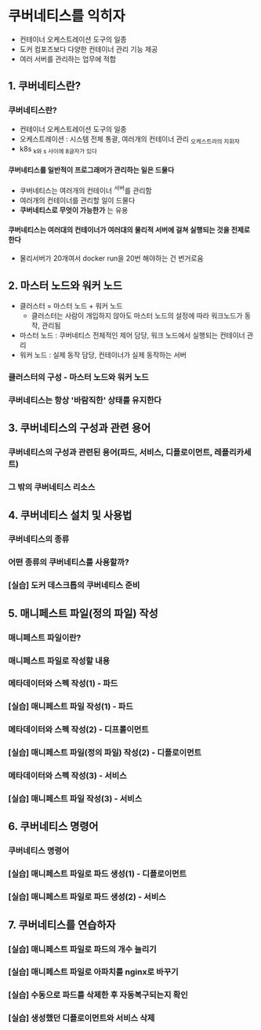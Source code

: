 # 쿠버네티스를 익히자

- 컨테이너 오케스트레이션 도구의 일종
- 도커 컴포즈보다 다양한 컨테이너 관리 기능 제공
- 여러 서버를 관리하는 업무에 적합

## 1. 쿠버네티스란?

### 쿠버네티스란?

- 컨테이너 오케스트레이션 도구의 일종
- 오케스트레이션 : 시스템 전체 통괄, 여러개의 컨테이너 관리 <sub>오케스트라의 지휘자</sub>
- k8s <sub>k와 s 사이에 8글자가 있다</sub>

#### 쿠버네티스를 일반적이 프로그래머가 관리하는 일은 드물다

- 쿠버네티스는 여러개의 컨테이너 <sup>서버</sup>를 관리함
- 여러개의 컨테이너를 관리할 일이 드물다
- **쿠버네티스로 무엇이 가능한가** 는 유용

#### 쿠버네티스는 여러대의 컨테이너가 여러대의 물리적 서버에 걸쳐 실행되는 것을 전제로 한다

- 물리서버가 20개여서 docker run을 20번 해야하는 건 번거로움

## 2. 마스터 노드와 워커 노드

- 클러스터 = 마스터 노드 + 워커 노드
    - 클러스터는 사람이 개입하지 않아도 마스터 노드의 설정에 따라 워크노드가 동작, 관리됨
- 마스터 노드 : 쿠버네티스 전체적인 제어 담당, 워크 노드에서 실행되는 컨테이너 관리
- 워커 노드 : 실제 동작 담당, 컨테이너가 실제 동작하는 서버


### 클러스터의 구성 - 마스터 노드와 워커 노드

### 쿠버네티스는 항상 '바람직한' 상태를 유지한다

## 3. 쿠버네티스의 구성과 관련 용어

### 쿠버네티스의 구성과 관련된 용어(파드, 서비스, 디플로이먼트, 레플리카세트)

### 그 밖의 쿠버네티스 리소스

## 4. 쿠버네티스 설치 및 사용법

### 쿠버네티스의 종류

### 어떤 종류의 쿠버네티스를 사용할까?

### [실습] 도커 데스크톱의 쿠버네티스 준비

## 5. 매니페스트 파일(정의 파일) 작성

### 매니페스트 파일이란?

### 매니페스트 파일로 작성할 내용

### 메타데이터와 스펙 작성(1) - 파드

### [실습] 매니페스트 파일 작성(1) - 파드

### 메타데이터와 스펙 작성(2) - 디프롤이먼트

### [실습] 매니페스트 파일(정의 파일) 작성(2) - 디플로이먼트

### 메타데이터와 스펙 작성(3) - 서비스

### [실습] 매니페스트 파일 작성(3) - 서비스

## 6. 쿠버네티스 명령어

### 쿠버네티스 명령어

### [실습] 매니페스트 파일로 파드 생성(1) - 디플로이먼트

### [실습] 매니페스트 파일로 파드 생성(2) - 서비스

## 7. 쿠버네티스를 연습하자

### [실습] 매니페스트 파일로 파드의 개수 늘리기

### [실습] 매니페스트 파일로 아파치를 nginx로 바꾸기

### [실습] 수동으로 파드를 삭제한 후 자동복구되는지 확인

### [실습] 생성했던 디플로이먼트와 서비스 삭제 

